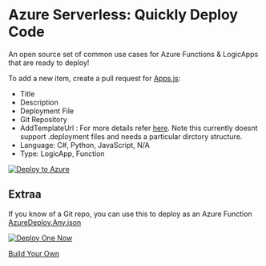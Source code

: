 # Azure Serverless: Quickly Deploy Code
An open source set of common use cases for Azure Functions & LogicApps that are ready to deploy!

To add a new item, create a pull request for [Apps.js](http://functionlibrary.azurewebsites.net/assets/data/apps.js):
- Title
- Description
- Deployment File
- Git Repository
- AddTemplateUrl : For more details refer [here](https://github.com/fashaikh/GitHubReZip). Note this currently doesnt support .deployment files and needs a particular dirctory structure.
- Language: C#, Python, JavaScript, N/A
- Type: LogicApp, Function

[![Deploy to Azure](http://azuredeploy.net/deploybutton.svg)](https://portal.azure.com/#create/Microsoft.Template/uri/https%3A%2F%2Fraw.githubusercontent.com%2Fjefking%2FFunctionLibrary%2Fmaster%2Fazuredeploy.json)

## Extraa

If you know of a Git repo, you can use this to deploy as an Azure Function [AzureDeploy.Any.json](https://github.com/jefking/FunctionLibrary/blob/master/azuredeploy.any.json)

[![Deploy One Now](http://azuredeploy.net/deploybutton.svg)](https://portal.azure.com/#create/Microsoft.Template/uri/https%3A%2F%2Fraw.githubusercontent.com%2Fjefking%2FFunctionLibrary%2Fmaster%2Fazuredeploy.any.json)

[Build Your Own](http://functionlibrary.azurewebsites.net/build.htm)